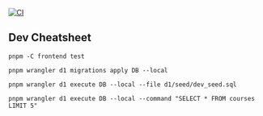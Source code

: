 [![CI](https://github.com/yifen9/unitn-oj/actions/workflows/ci.yml/badge.svg)](https://github.com/yifen9/unitn-oj/actions/workflows/ci.yml)

## Dev Cheatsheet

```
pnpm -C frontend test

pnpm wrangler d1 migrations apply DB --local

pnpm wrangler d1 execute DB --local --file d1/seed/dev_seed.sql

pnpm wrangler d1 execute DB --local --command "SELECT * FROM courses LIMIT 5"
```